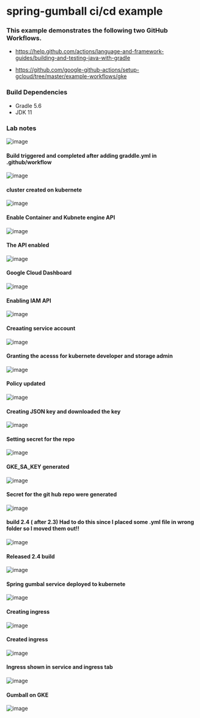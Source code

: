 # spring-gumball ci/cd example

### This example demonstrates the following two GitHub Workflows.

* https://help.github.com/actions/language-and-framework-guides/building-and-testing-java-with-gradle

* https://github.com/google-github-actions/setup-gcloud/tree/master/example-workflows/gke

### Build Dependencies

* Gradle 5.6
* JDK 11

### Lab notes
![image](./images)
#### Build triggered and completed after adding graddle.yml in .github/workflow
![image](./images/build%20completed.PNG)

#### cluster created on kubernete
![image](./images/cluseter%20created.PNG)

#### Enable Container and Kubnete engine API
![image](./images/enalbing%20container%20registery%20API%20and%20Kubernetes%20Engine%20API.PNG)

#### The API enabled
![image](./images/API%20enabled.PNG)

#### Google Cloud Dashboard
![image](./images/dashboard%20Google%20cloud%20platform.PNG)

#### Enabling IAM API
![image](./images/IAM%20API%20enabled.PNG)

#### Creaating service account
![image](./images/service%20account%20created.PNG)

#### Granting the acesss for kubernete developer and storage admin
![image](./images/granting%20access.PNG)

#### Policy updated
![image](./images/policy%20updated.PNG)

#### Creating JSON key and downloaded the key
![image](./images/Json%20key%20created%20and%20downloaded.PNG)

#### Setting secret for the repo
![image](./images/setting%20up%20repo%20secret.PNG)

#### GKE_SA_KEY generated
![image](./images/GKE_SA_KEY.PNG)

#### Secret for the git hub repo were generated
![image](./images/secret%20for%20github%20repo%20created.PNG)

#### build 2.4 ( after 2.3) Had to do this since I placed some .yml file in wrong folder so I moved them out!!
![image](./images/build%202.4%20(%20after%202.3)%20Had%20to%20do%20this%20since%20I%20placed%20some%20.yml%20file%20in%20wrong%20folder%20so%20I%20moved%20them%20out.PNG)

#### Released 2.4 build
![image](./images/2.4%20released.PNG)

#### Spring gumbal service deployed to kubernete
![image](./images/spring%20gumball%20deployed%20to%20kuber.PNG)

#### Creating ingress
![image](./images/ingress%20creation.PNG)

#### Created ingress
![image](./images/ingress%20created.PNG)

#### Ingress shown in service and ingress tab
![image](./images/ingress%20shown%20in%20services%20and%20ingress%20tab.PNG)

#### Gumball on GKE
![image](./images/gumball%20on%20GKE.PNG)
